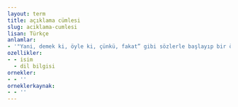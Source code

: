 ```yaml
---
layout: term
title: açıklama cümlesi
slug: aciklama-cumlesi
lisan: Türkçe
anlamlar:
- '"Yani, demek ki, öyle ki, çünkü, fakat” gibi sözlerle başlayıp bir önceki cümleyle bağlantı kurarak ana cümlede anlatılmak istenen duygu ve düşünceyi daha iyi açıklamak ve pekiştirmek için kullanılan cümle'
ozellikler:
- - isim
  - dil bilgisi
ornekler:
- - ''
orneklerkaynak:
- - ''
---
```

